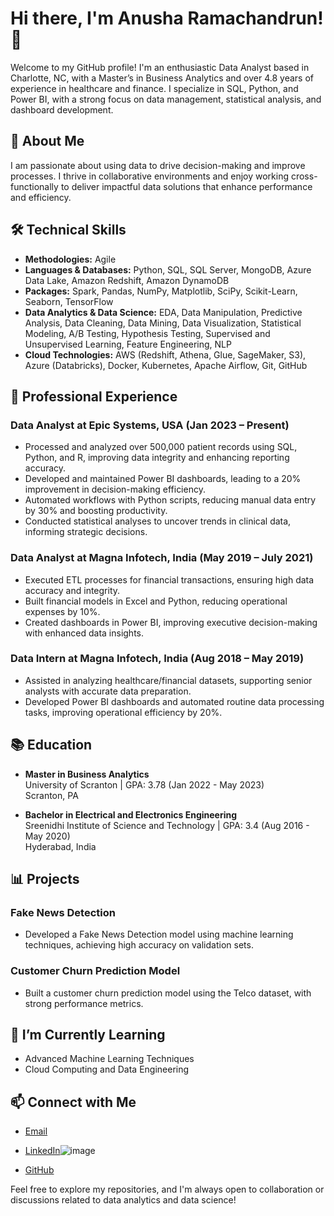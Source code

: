# Hi there, I'm Anusha Ramachandrun! 👋

Welcome to my GitHub profile! I'm an enthusiastic Data Analyst based in Charlotte, NC, with a Master’s in Business Analytics and over 4.8 years of experience in healthcare and finance. I specialize in SQL, Python, and Power BI, with a strong focus on data management, statistical analysis, and dashboard development.

## 🚀 About Me
I am passionate about using data to drive decision-making and improve processes. I thrive in collaborative environments and enjoy working cross-functionally to deliver impactful data solutions that enhance performance and efficiency.

## 🛠️ Technical Skills
- **Methodologies:** Agile
- **Languages & Databases:** Python, SQL, SQL Server, MongoDB, Azure Data Lake, Amazon Redshift, Amazon DynamoDB
- **Packages:** Spark, Pandas, NumPy, Matplotlib, SciPy, Scikit-Learn, Seaborn, TensorFlow
- **Data Analytics & Data Science:** EDA, Data Manipulation, Predictive Analysis, Data Cleaning, Data Mining, Data Visualization, Statistical Modeling, A/B Testing, Hypothesis Testing, Supervised and Unsupervised Learning, Feature Engineering, NLP
- **Cloud Technologies:** AWS (Redshift, Athena, Glue, SageMaker, S3), Azure (Databricks), Docker, Kubernetes, Apache Airflow, Git, GitHub

## 💼 Professional Experience
### Data Analyst at Epic Systems, USA (Jan 2023 – Present)
- Processed and analyzed over 500,000 patient records using SQL, Python, and R, improving data integrity and enhancing reporting accuracy.
- Developed and maintained Power BI dashboards, leading to a 20% improvement in decision-making efficiency.
- Automated workflows with Python scripts, reducing manual data entry by 30% and boosting productivity.
- Conducted statistical analyses to uncover trends in clinical data, informing strategic decisions.

### Data Analyst at Magna Infotech, India (May 2019 – July 2021)
- Executed ETL processes for financial transactions, ensuring high data accuracy and integrity.
- Built financial models in Excel and Python, reducing operational expenses by 10%.
- Created dashboards in Power BI, improving executive decision-making with enhanced data insights.

### Data Intern at Magna Infotech, India (Aug 2018 – May 2019)
- Assisted in analyzing healthcare/financial datasets, supporting senior analysts with accurate data preparation.
- Developed Power BI dashboards and automated routine data processing tasks, improving operational efficiency by 20%.

## 📚 Education
- **Master in Business Analytics**  
  University of Scranton | GPA: 3.78 (Jan 2022 - May 2023)  
  Scranton, PA

- **Bachelor in Electrical and Electronics Engineering**  
  Sreenidhi Institute of Science and Technology | GPA: 3.4 (Aug 2016 - May 2020)  
  Hyderabad, India

## 📊 Projects
### Fake News Detection
- Developed a Fake News Detection model using machine learning techniques, achieving high accuracy on validation sets.

### Customer Churn Prediction Model
- Built a customer churn prediction model using the Telco dataset, with strong performance metrics.

## 🌱 I’m Currently Learning
- Advanced Machine Learning Techniques
- Cloud Computing and Data Engineering

## 📫 Connect with Me
- [Email](mailto:anusha.r@aogjob.com)
- [LinkedIn](https://www.linkedin.com/in/anusha-ramachandruni/)![image](https://github.com/user-attachments/assets/d61cef31-33df-47b5-9c56-3ddae11ea8cf)

- [GitHub](https://github.com/AnushaRamachandruni)

Feel free to explore my repositories, and I'm always open to collaboration or discussions related to data analytics and data science!
